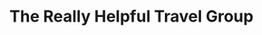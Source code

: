 ---
title: "The Really Helpful Travel Group"
url: /chester/the-really-helpful-travel-group/
shop: Reisebüro
---